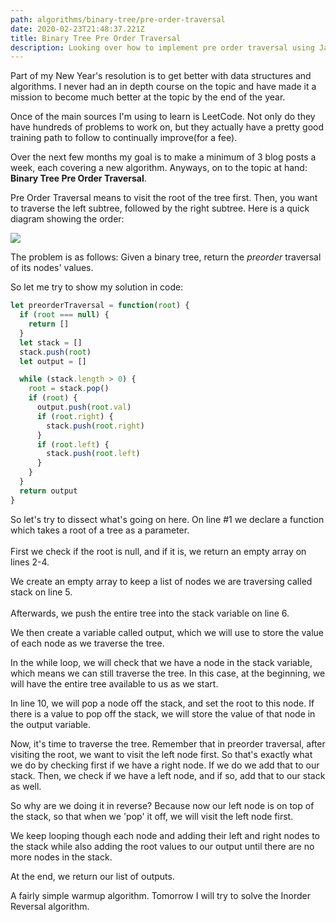 ```yaml
---
path: algorithms/binary-tree/pre-order-traversal
date: 2020-02-23T21:48:37.221Z
title: Binary Tree Pre Order Traversal
description: Looking over how to implement pre order traversal using JavaScript
---
```

Part of my New Year's resolution is to get better with data structures and algorithms. I never had an in depth course on the topic and have made it a mission to become much better at the topic by the end of the year.

Once of the main sources I'm using to learn is LeetCode. Not only do they have hundreds of problems to work on, but they actually have a pretty good training path to follow to continually improve(for a fee).

Over the next few months my goal is to make a minimum of 3 blog posts a week, each covering a new algorithm. Anyways, on to the topic at hand: **Binary Tree Pre Order Traversal**.

Pre Order Traversal means to visit the root of the tree first. Then, you want to traverse the left subtree, followed by the right subtree. Here is a quick diagram showing the order:

![](/assets/preorder-traversal.png)

The problem is as follows: Given a binary tree, return the *preorder* traversal of its nodes' values.

So let me try to show my solution in code:

```javascript
let preorderTraversal = function(root) {
  if (root === null) {
    return []
  }
  let stack = []
  stack.push(root)
  let output = []

  while (stack.length > 0) {
    root = stack.pop()
    if (root) {
      output.push(root.val)
      if (root.right) {
        stack.push(root.right)
      }
      if (root.left) {
        stack.push(root.left)
      }
    }
  }
  return output
}
```

So let's try to dissect what's going on here.  On line #1 we declare a function which takes a root of a tree as a parameter.\
\
First we check if the root is null, and if it is, we return an empty array on lines 2-4.

We create an empty array to keep a list of nodes we are traversing called stack on line 5.\
\
Afterwards, we push the entire tree into the stack variable on line 6.

We then create a variable called output, which we will use to store the value of each node as we traverse the tree.

In the while loop, we will check that we have a node in the stack variable, which means we can still traverse the tree.  In this case, at the beginning, we will have the entire tree available to us as we start.

In line 10, we will pop a node off the stack, and set the root to this node.  If there is a value to pop off the stack, we will store the value of that node in the output variable.

Now, it's time to traverse the tree.  Remember that in preorder traversal, after visiting the root, we want to visit the left node first.  So that's exactly what we do by checking first if we have a right node.  If we do we add that to our stack.  Then, we check if we have a left node, and if so, add that to our stack as well.

So why are we doing it in reverse?  Because now our left node is on top of the stack, so that when we 'pop' it off, we will visit the left node first.  

We keep looping though each node and adding their left and right nodes to the stack while also adding the root values to our output until there are no more nodes in the stack.

At the end, we return our list of outputs.

A fairly simple warmup algorithm.  Tomorrow I will try to solve the Inorder Reversal algorithm.
